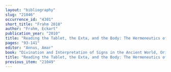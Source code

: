```yaml
---
layout: "bibliography"
slug: "21046"
occurrence_id: "4301"
short_title: "Frahm 2010"
author: "Frahm, Eckart"
publication_year: "2010"
title: "Reading the Tablet, the Exta, and the Body: The Hermeneutics of Cuneiform Signs in Babylonian and Assyrian Text Commentaries and Divinatory Texts"
pages: "93-141"
editor: "Annus, Amar"
book: "Divination and Interpretation of Signs in the Ancient World, Oriental Institute Series 6 (Chicago)"
title: "Reading the Tablet, the Exta, and the Body: The Hermeneutics of Cuneiform Signs in Babylonian and Assyrian Text Commentaries and Divinatory Texts"
previous_item: "21049"
---
```

